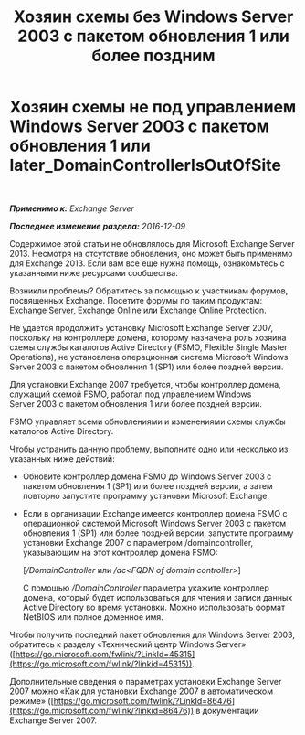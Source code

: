 ﻿---
title: 'Хозяин схемы без Windows Server 2003 с пакетом обновления 1 или более поздним'
TOCTitle: Хозяин схемы не под управлением Windows Server 2003 с пакетом обновления 1 или later_DomainControllerIsOutOfSite
ms:assetid: 5edbe0b8-7610-4a52-aaaa-38c6a99e7e53
ms:mtpsurl: https://technet.microsoft.com/ru-ru/library/ms.exch.setupreadiness.domaincontrollerisoutofsite(v=EXCHG.150)
ms:contentKeyID: 50488304
ms.date: 05/22/2018
mtps_version: v=EXCHG.150
ms.translationtype: MT
---

# Хозяин схемы не под управлением Windows Server 2003 с пакетом обновления 1 или later\_DomainControllerIsOutOfSite

 

_**Применимо к:** Exchange Server_

_**Последнее изменение раздела:** 2016-12-09_

Содержимое этой статьи не обновлялось для Microsoft Exchange Server 2013. Несмотря на отсутствие обновления, оно может быть применимо для Exchange 2013. Если вам все еще нужна помощь, ознакомьтесь с указанными ниже ресурсами сообщества.

Возникли проблемы? Обратитесь за помощью к участникам форумов, посвященных Exchange. Посетите форумы по таким продуктам: [Exchange Server](https://go.microsoft.com/fwlink/p/?linkid=60612), [Exchange Online](https://go.microsoft.com/fwlink/p/?linkid=267542) или [Exchange Online Protection](https://go.microsoft.com/fwlink/p/?linkid=285351).

Не удается продолжить установку Microsoft Exchange Server 2007, поскольку на контроллере домена, которому назначена роль хозяина схемы службы каталогов Active Directory (FSMO, Flexible Single Master Operations), не установлена операционная система Microsoft Windows Server 2003 с пакетом обновления 1 (SP1) или более поздней версии.

Для установки Exchange 2007 требуется, чтобы контроллер домена, служащий схемой FSMO, работал под управлением Windows Server 2003 с пакетом обновления 1 или более поздней версии.

FSMO управляет всеми обновлениями и изменениями схемы службы каталогов Active Directory.

Чтобы устранить данную проблему, выполните одно или несколько из указанных ниже действий:

  - Обновите контроллер домена FSMO до Windows Server 2003 с пакетом обновления 1 (SP1) или более поздней версии, а затем повторно запустите программу установки Microsoft Exchange.

  - Если в организации Exchange имеется контроллер домена FSMO с операционной системой Microsoft Windows Server 2003 с пакетом обновления 1 (SP1) или более поздней версии, запустите программу установки Exchange 2007 с параметром /domaincontroller, указывающим на этот контроллер домена FSMO:
    
    \[*/DomainController* или */dc\<FQDN of domain controller\>*\]
    
    С помощью */DomainController* параметра укажите контроллер домена, который будет использоваться для чтения и записи данных Active Directory во время установки. Можно использовать формат NetBIOS или полное доменное имя.

Чтобы получить последний пакет обновления для Windows Server 2003, обратитесь к разделу «Технический центр Windows Server» ([https://go.microsoft.com/fwlink/?LinkId=45315](https://go.microsoft.com/fwlink/?linkid=45315)).

Дополнительные сведения о параметрах установки Exchange Server 2007 можно «Как для установки Exchange 2007 в автоматическом режиме» ([https://go.microsoft.com/fwlink/?LinkId=86476](https://go.microsoft.com/fwlink/?linkid=86476)) в документации Exchange Server 2007.


